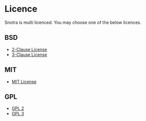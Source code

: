 Licence
=======

Snotra is multi licenced. You may choose one of the below licences.


BSD
--------------------
* [2-Clause License](http://opensource.org/licenses/bsd-license.php)
* [3-Clause License](http://opensource.org/licenses/BSD-3-Clause)


MIT
-----------
* [MIT License](http://opensource.org/licenses/MIT)


GPL
---
* [GPL 2](http://opensource.org/licenses/GPL-2.0)
* [GPL 3](http://opensource.org/licenses/GPL-3.0)
